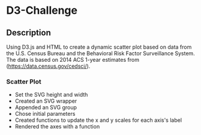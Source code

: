 # D3-Challenge

## Description
Using D3.js and HTML to create a dynamic scatter plot based on data from the U.S. Census Bureau and the Behavioral Risk Factor Surveillance System. The data is based on 2014 ACS 1-year estimates from (https://data.census.gov/cedsci/).

### Scatter Plot
* Set the SVG height and width
* Created an SVG wrapper 
* Appended an SVG group
* Chose initial parameters
* Created functions to update the x and y scales for each axis's label
* Rendered the axes with a function
